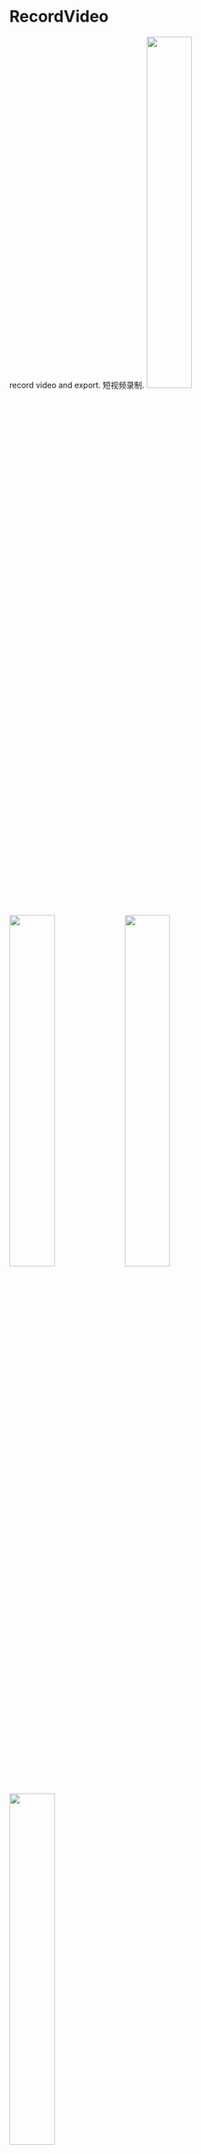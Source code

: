 # RecordVideo
record video and export. 短视频录制.
<img src="https://github.com/changsanjiang/RecordVideo/blob/master/SJRecordVideo/SJRecordVideo/sample1.png?raw=true" width="40%" />
<img src="https://github.com/changsanjiang/RecordVideo/blob/master/SJRecordVideo/SJRecordVideo/sample2.png?raw=true" width="40%" />
<img src="https://github.com/changsanjiang/RecordVideo/blob/master/SJRecordVideo/SJRecordVideo/sample3.png?raw=true" width="40%" />
<img src="https://github.com/changsanjiang/RecordVideo/blob/master/SJRecordVideo/SJRecordVideo/sample4.png?raw=true" width="40%" />
